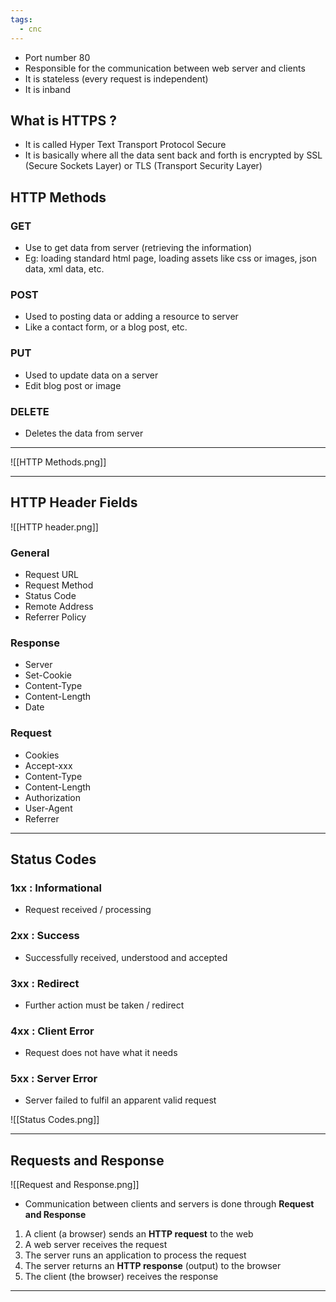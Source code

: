 ```yaml
---
tags:
  - cnc
---
```

- Port number 80
- Responsible for the communication between web server and clients
- It is stateless (every request is independent)
- It is inband 

## What is HTTPS ?

- It is called Hyper Text Transport Protocol Secure
- It is basically where all the data sent back and forth is encrypted by SSL (Secure Sockets Layer) or TLS (Transport Security Layer)

## HTTP Methods

### GET

- Use to get data from server (retrieving the information)
- Eg: loading standard html page, loading assets like css or images, json data, xml data, etc.

### POST

- Used to posting data or adding a resource to server
- Like a contact form, or a blog post, etc.

### PUT

- Used to update data on a server
- Edit blog post or image

### DELETE

- Deletes the data from server

---
![[HTTP Methods.png]]

---
## HTTP Header Fields

![[HTTP header.png]]

### General 

- Request URL
- Request Method
- Status Code
- Remote Address
- Referrer Policy

### Response

- Server
- Set-Cookie
- Content-Type
- Content-Length
- Date

### Request

- Cookies
- Accept-xxx
- Content-Type
- Content-Length
- Authorization
- User-Agent
- Referrer

---
## Status Codes

### 1xx : Informational

- Request received / processing

### 2xx : Success

- Successfully received, understood and accepted

### 3xx : Redirect

- Further action must be taken / redirect

### 4xx : Client Error

- Request does not have what it needs
### 5xx : Server Error

- Server failed to fulfil an apparent valid request


![[Status Codes.png]]

---
## Requests and Response

![[Request and Response.png]]

- Communication between clients and servers is done through **Request and Response**

1. A client (a browser) sends an **HTTP request** to the web
2. A web server receives the request
3. The server runs an application to process the request
4. The server returns an **HTTP response** (output) to the browser
5. The client (the browser) receives the response

---
